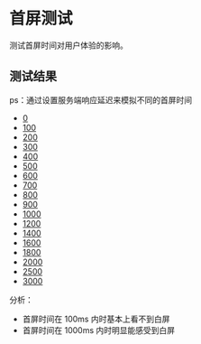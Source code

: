 # 首屏测试

测试首屏时间对用户体验的影响。

## 测试结果

ps：通过设置服务端响应延迟来模拟不同的首屏时间

- [0](./videos/0.mp4)
- [100](./videos/100.mp4)
- [200](./videos/200.mp4)
- [300](./videos/300.mp4)
- [400](./videos/400.mp4)
- [500](./videos/500.mp4)
- [600](./videos/600.mp4)
- [700](./videos/700.mp4)
- [800](./videos/800.mp4)
- [900](./videos/900.mp4)
- [1000](./videos/1000.mp4)
- [1200](./videos/1200.mp4)
- [1400](./videos/1400.mp4)
- [1600](./videos/1600.mp4)
- [1800](./videos/1800.mp4)
- [2000](./videos/2000.mp4)
- [2500](./videos/2500.mp4)
- [3000](./videos/3000.mp4)

分析：

- 首屏时间在 100ms 内时基本上看不到白屏
- 首屏时间在 1000ms 内时明显能感受到白屏
